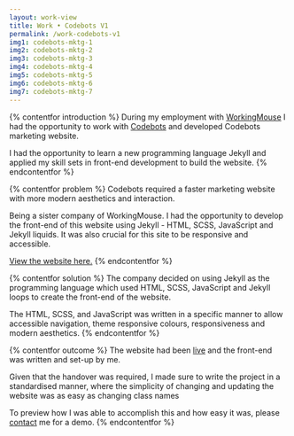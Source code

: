 ```yaml
---
layout: work-view
title: Work • Codebots V1
permalink: /work-codebots-v1
img1: codebots-mktg-1
img2: codebots-mktg-2
img3: codebots-mktg-3
img4: codebots-mktg-4
img5: codebots-mktg-5
img6: codebots-mktg-6
img7: codebots-mktg-7
---
```


{% contentfor introduction %}
During my employment with <a href="/workingmouse" target="_blank">WorkingMouse</a> I had the opportunity to work with <a href="/codebotsmarketing">Codebots</a> and developed Codebots marketing website.

I had the opportunity to learn a new programming language Jekyll and applied my skill sets in front-end development to build the website.
{% endcontentfor %}


{% contentfor problem %}
Codebots required a faster marketing website with more modern aesthetics and interaction.

Being a sister company of WorkingMouse. I had the opportunity to develop the front-end of this website using Jekyll - HTML, SCSS, JavaScript and Jekyll liquids. It was also crucial for this site to be responsive and accessible.

<a href="/codebotsmarketing">View the website here.</a>
{% endcontentfor %}


{% contentfor solution %}
The company decided on using Jekyll as the programming language which used HTML, SCSS, JavaScript and Jekyll loops to create the front-end of the website.

The HTML, SCSS, and JavaScript was written in a specific manner to allow accessible navigation, theme responsive colours, responsiveness and modern aesthetics.
{% endcontentfor %}


{% contentfor outcome %}
The website had been <a href="/codebotsmarketing">live</a> and the front-end was written and set-up by me.

Given that the handover was required, I made sure to write the project in a standardised manner, where the simplicity of changing and updating the website was as easy as changing class names

To preview how I was able to accomplish this and how easy it was, please <a href="#" onclick="toggleContact()">contact</a> me for a demo.
{% endcontentfor %}
